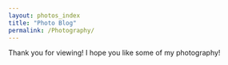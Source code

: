 ```yaml
---
layout: photos_index
title: "Photo Blog"
permalink: /Photography/
---
```


Thank you for viewing! I hope you like some of my photography!